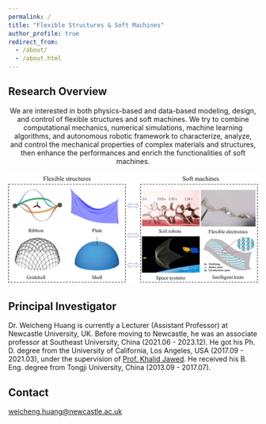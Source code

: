 ```yaml
---
permalink: /
title: "Flexible Structures & Soft Machines"
author_profile: true
redirect_from: 
  - /about/
  - /about.html
---
```



Research Overview
------

<center>We are interested in both physics-based and data-based modeling, design, and control of flexible structures and soft machines. We try to combine computational mechanics, numerical simulations, machine learning algorithms, and autonomous robotic framework to characterize, analyze, and control the mechanical properties of complex materials and structures, then enhance the performances and enrich the functionalities of soft machines.</center>

![](./images/overview.png)


Principal Investigator
------

Dr. Weicheng Huang is currently a Lecturer (Assistant Professor) at Newcastle University, UK. Before moving to Newcastle, he was an associate professor at Southeast University, China (2021.06 - 2023.12). He got his Ph. D. degree from the University of California, Los Angeles, USA (2017.09 - 2021.03),  under the supervision of [Prof. Khalid Jawed](https://samueli.ucla.edu/people/m-khalid-jawed/). He received his B. Eng. degree from Tongji University, China (2013.09 - 2017.07).

Contact
------
weicheng.huang@newcastle.ac.uk
